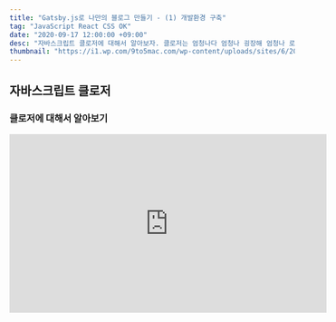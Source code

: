 ```yaml
---
title: "Gatsby.js로 나만의 블로그 만들기 - (1) 개발환경 구축" 
tag: "JavaScript React CSS OK"
date: "2020-09-17 12:00:00 +09:00"
desc: "자바스크립트 클로저에 대해서 알아보자. 클로저는 엄청나다 엄청나 굉장해 엄청나 로렘 입숨"
thumbnail: "https://i1.wp.com/9to5mac.com/wp-content/uploads/sites/6/2020/06/Appearance.png?w=663&h=663&crop=1&quality=82&strip=all&ssl=1"
---
```


## 자바스크립트 클로저

### 클로저에 대해서 알아보기

<iframe width="560" height="315" src="https://www.youtube.com/embed/4n0xNbfJLR8" frameborder="0" allowfullscreen></iframe>
